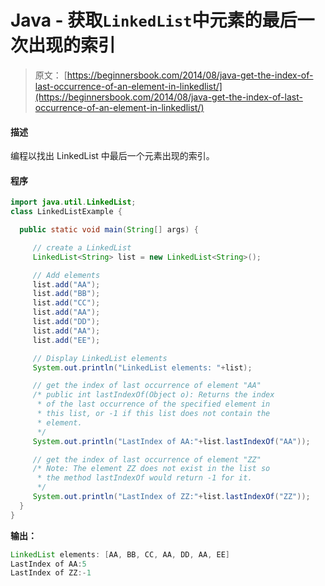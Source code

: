 # Java - 获取`LinkedList`中元素的最后一次出现的索引

> 原文： [https://beginnersbook.com/2014/08/java-get-the-index-of-last-occurrence-of-an-element-in-linkedlist/](https://beginnersbook.com/2014/08/java-get-the-index-of-last-occurrence-of-an-element-in-linkedlist/)

#### 描述

编程以找出 LinkedList 中最后一个元素出现的索引。

#### 程序

```java
import java.util.LinkedList;
class LinkedListExample {

  public static void main(String[] args) {

     // create a LinkedList
     LinkedList<String> list = new LinkedList<String>();

     // Add elements
     list.add("AA");
     list.add("BB");
     list.add("CC");
     list.add("AA");
     list.add("DD");
     list.add("AA");
     list.add("EE");

     // Display LinkedList elements
     System.out.println("LinkedList elements: "+list);

     // get the index of last occurrence of element "AA"
     /* public int lastIndexOf(Object o): Returns the index 
      * of the last occurrence of the specified element in 
      * this list, or -1 if this list does not contain the 
      * element. 
      */
     System.out.println("LastIndex of AA:"+list.lastIndexOf("AA"));

     // get the index of last occurrence of element "ZZ"
     /* Note: The element ZZ does not exist in the list so
      * the method lastIndexOf would return -1 for it.
      */
     System.out.println("LastIndex of ZZ:"+list.lastIndexOf("ZZ"));
  }
}
```

**输出：**

```java
LinkedList elements: [AA, BB, CC, AA, DD, AA, EE]
LastIndex of AA:5
LastIndex of ZZ:-1
```